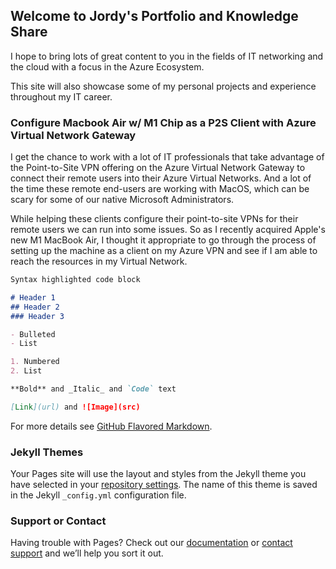 ## Welcome to Jordy's Portfolio and Knowledge Share

I hope to bring lots of great content to you in the fields of IT networking and the cloud with a focus in the Azure Ecosystem.

This site will also showcase some of my personal projects and experience throughout my IT career. 

### Configure Macbook Air w/ M1 Chip as a P2S Client with Azure Virtual Network Gateway

I get the chance to work with a lot of IT professionals that take advantage of the Point-to-Site VPN offering on the Azure Virtual Network Gateway to connect their remote users into their Azure Virtual Networks. And a lot of the time these remote end-users are working with MacOS, which can be scary for some of our native Microsoft Administrators.

While helping these clients configure their point-to-site VPNs for their remote users we can run into some issues. So as I recently acquired Apple's new M1 MacBook Air, I thought it appropriate to go through the process of setting up the machine as a client on my Azure VPN and see if I am able to reach the resources in my Virtual Network. 
                    
```markdown
Syntax highlighted code block

# Header 1
## Header 2
### Header 3

- Bulleted
- List

1. Numbered
2. List

**Bold** and _Italic_ and `Code` text

[Link](url) and ![Image](src)
```

For more details see [GitHub Flavored Markdown](https://guides.github.com/features/mastering-markdown/).

### Jekyll Themes

Your Pages site will use the layout and styles from the Jekyll theme you have selected in your [repository settings](https://github.com/gibsonj1998/jordy.github.io/settings/pages). The name of this theme is saved in the Jekyll `_config.yml` configuration file.

### Support or Contact

Having trouble with Pages? Check out our [documentation](https://docs.github.com/categories/github-pages-basics/) or [contact support](https://support.github.com/contact) and we’ll help you sort it out.
